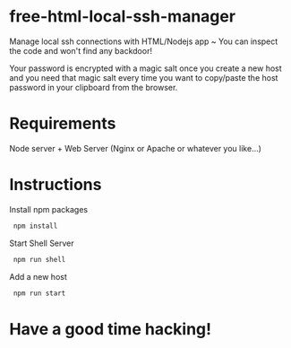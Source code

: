 # free-html-local-ssh-manager
Manage local ssh connections with HTML/Nodejs app ~ You can inspect the code and won't find any backdoor! <br>

Your password is encrypted with a magic salt once you create a new host and you need that magic salt every time you want to copy/paste the host password in your clipboard from the browser.

# Requirements

Node server + Web Server (Nginx or Apache or whatever you like...)

# Instructions

Install npm packages
```bash
 npm install
```

Start Shell Server
```bash
 npm run shell
```

Add a new host
```bash
 npm run start
```
# Have a good time hacking!
